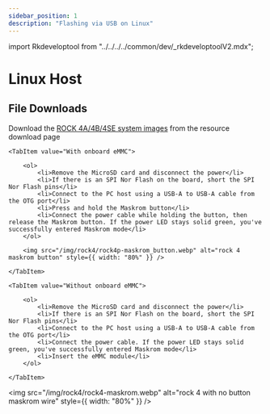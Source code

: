 ```yaml
---
sidebar_position: 1
description: "Flashing via USB on Linux"
---
```


import Rkdeveloptool from "../../../../common/dev/\_rkdeveloptoolV2.mdx";

# Linux Host

## File Downloads

Download the [ROCK 4A/4B/4SE system images](../../download) from the resource download page

<Rkdeveloptool model="rock-4se" release_num="38" desktop="xfce" platform="linux" loader="rk3399_loader_spinor_v1.15.114.bin">

<Tabs queryString="model">

    <TabItem value="With onboard eMMC">

        <ol>
            <li>Remove the MicroSD card and disconnect the power</li>
            <li>If there is an SPI Nor Flash on the board, short the SPI Nor Flash pins</li>
            <li>Connect to the PC host using a USB-A to USB-A cable from the OTG port</li>
            <li>Press and hold the Maskrom button</li>
            <li>Connect the power cable while holding the button, then release the Maskrom button. If the power LED stays solid green, you've successfully entered Maskrom mode</li>
        </ol>

        <img src="/img/rock4/rock4p-maskrom_button.webp" alt="rock 4 maskrom button" style={{ width: "80%" }} />

    </TabItem>

    <TabItem value="Without onboard eMMC">

        <ol>
            <li>Remove the MicroSD card and disconnect the power</li>
            <li>If there is an SPI Nor Flash on the board, short the SPI Nor Flash pins</li>
            <li>Connect to the PC host using a USB-A to USB-A cable from the OTG port</li>
            <li>Connect the power cable. If the power LED stays solid green, you've successfully entered Maskrom mode</li>
            <li>Insert the eMMC module</li>
        </ol>

    </TabItem>

</Tabs>

<img src="/img/rock4/rock4-maskrom.webp" alt="rock 4 with no button maskrom wire" style={{ width: "80%" }} />

</Rkdeveloptool>
